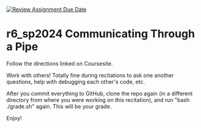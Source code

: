 [![Review Assignment Due Date](https://classroom.github.com/assets/deadline-readme-button-24ddc0f5d75046c5622901739e7c5dd533143b0c8e959d652212380cedb1ea36.svg)](https://classroom.github.com/a/ToBllbK0)
# r6_sp2024  Communicating Through a Pipe

Follow the directions linked on Coursesite.

Work with others! Totally fine during recitations to ask one another questions, help with debugging each other's code, etc.

After you commit everything to GitHub, clone the repo again (in a different directory from where you were working on this recitation), and run "bash ./grade.sh" again. This will be your grade.

Enjoy!
